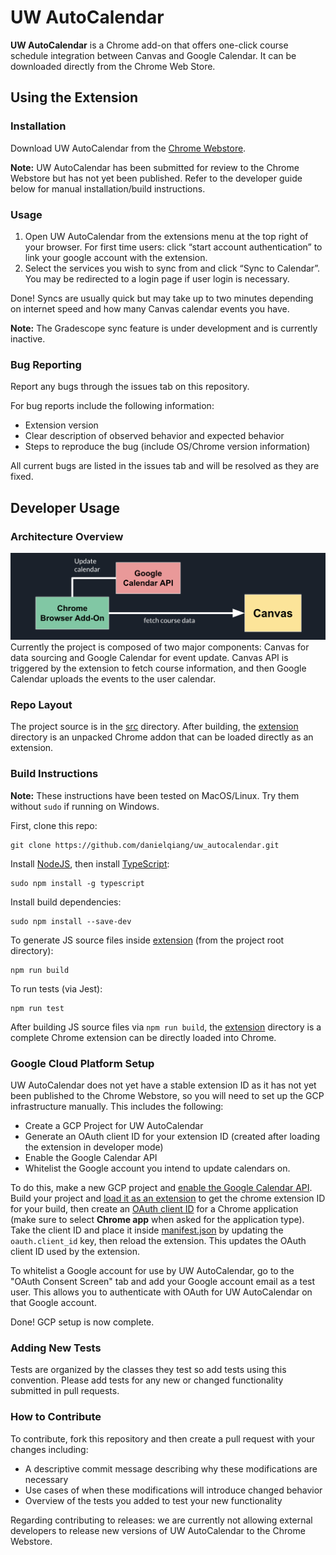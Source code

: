# UW AutoCalendar

**UW AutoCalendar** is a Chrome add-on that offers one-click course schedule integration between Canvas and Google Calendar. It can be downloaded directly from the Chrome Web Store.

## Using the Extension

### Installation

Download UW AutoCalendar from the [Chrome Webstore](https://chrome.google.com/webstore/detail/uw-autocalendar/ledaenehpknpfpodpbaoagjifopbgffn?hl=en&authuser=5).

**Note:** UW AutoCalendar has been submitted for review to the Chrome Webstore but has not yet been published. Refer to the developer guide below for manual installation/build instructions.

### Usage

1. Open UW AutoCalendar from the extensions menu at the top right of your browser. For first time users: click “start account authentication” to link your google account with the extension. 
2. Select the services you wish to sync from and click “Sync to Calendar”. You may be redirected to a login page if user login is necessary.

Done! Syncs are usually quick but may take up to two minutes depending on internet speed and how many Canvas calendar events you have. 

**Note:** The Gradescope sync feature is under development and is currently inactive.

### Bug Reporting

Report any bugs through the issues tab on this repository. 

For bug reports include the following information:
* Extension version
* Clear description of observed behavior and expected behavior
* Steps to reproduce the bug (include OS/Chrome version information)

All current bugs are listed in the issues tab and will be resolved as they are fixed.

## Developer Usage

### Architecture Overview

![403_architecture_image](https://github.com/danielqiang/uw_autocalendar/blob/main/images/403_architecture_image.png)
Currently the project is composed of two major components: Canvas for data sourcing and Google Calendar for event update. Canvas API is triggered by the extension to fetch course information, and then Google Calendar uploads the events to the user calendar. 


### Repo Layout

The project source is in the [src](src/) directory. After building, the [extension](extension/) directory is an unpacked Chrome addon that can be loaded directly as an extension.  

### Build Instructions

**Note:** These instructions have been tested on MacOS/Linux. Try them without `sudo` if running on Windows.

First, clone this repo:

```
git clone https://github.com/danielqiang/uw_autocalendar.git
```

Install [NodeJS](https://nodejs.org/en/), then install [TypeScript](https://www.typescriptlang.org/):

```
sudo npm install -g typescript
```

Install build dependencies:

```
sudo npm install --save-dev
```

To generate JS source files inside [extension](extension/) (from the project root directory):

```
npm run build
```

To run tests (via Jest):

```
npm run test
```

After building JS source files via `npm run build`, the [extension](extension/) directory is a complete Chrome extension can be directly loaded into Chrome.

### Google Cloud Platform Setup

UW AutoCalendar does not yet have a stable extension ID as it has not yet been published to the Chrome Webstore, so you will need to set up the GCP infrastructure manually. This includes the following:

* Create a GCP Project for UW AutoCalendar
* Generate an OAuth client ID for your extension ID (created after loading the extension in developer mode)
* Enable the Google Calendar API
* Whitelist the Google account you intend to update calendars on.

To do this, make a new GCP project and [enable the Google Calendar API](https://cloud.google.com/endpoints/docs/openapi/enable-api). Build your project and [load it as an extension](https://developer.chrome.com/docs/extensions/mv3/getstarted/#manifest) to get the chrome extension ID for your build, then create an [OAuth client ID](https://support.google.com/cloud/answer/6158849?hl=en) for a Chrome application (make sure to select **Chrome app** when asked for the application type). Take the client ID and place it inside [manifest.json](extension/manifest.json) by updating the `oauth.client_id` key, then reload the extension. This updates the OAuth client ID used by the extension.

To whitelist a Google account for use by UW AutoCalendar, go to the "OAuth Consent Screen" tab and add your Google account email as a test user. This allows you to authenticate with OAuth for UW AutoCalendar on that Google account.

Done! GCP setup is now complete.

### Adding New Tests

Tests are organized by the classes they test so add tests using this convention. Please add tests for any new or changed functionality submitted in pull requests.

### How to Contribute

To contribute, fork this repository and then create a pull request with your changes including:

* A descriptive commit message describing why these modifications are necessary
* Use cases of when these modifications will introduce changed behavior
* Overview of the tests you added to test your new functionality

Regarding contributing to releases: we are currently not allowing external developers to release new versions of UW AutoCalendar to the Chrome Webstore. 
